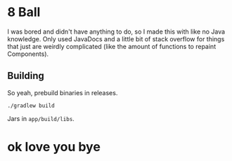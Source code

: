 # 8 Ball


I was bored and didn't have anything to do, so I made this with like no Java knowledge.
Only used JavaDocs and a little bit of stack overflow for things that just are weirdly complicated (like the amount of functions to repaint Components).

## Building


So yeah, prebuild binaries in releases.


```
./gradlew build
```


Jars in `app/build/libs`.


# ok love you bye